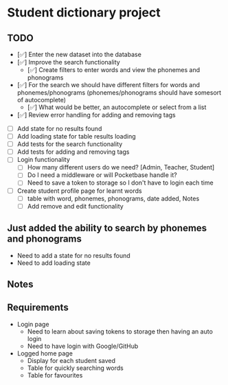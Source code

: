 # Student dictionary project

## TODO

- [✅] Enter the new dataset into the database
- [✅] Improve the search functionality
  - [✅] Create filters to enter words and view the phonemes and phonograms
- [✅] For the search we should have different filters for words and phonemes/phonograms (phonemes/phonograms should have somesort of autocomplete)
  - [✅] What would be better, an autocomplete or select from a list
- [✅] Review error handling for adding and removing tags
- [ ] Add state for no results found
- [ ] Add loading state for table results loading
- [ ] Add tests for the search functionality
- [ ] Add tests for adding and removing tags
- [ ] Login functionality
  - [ ] How many different users do we need? [Admin, Teacher, Student]
  - [ ] Do I need a middleware or will Pocketbase handle it?
  - [ ] Need to save a token to storage so I don't have to login each time
- [ ] Create student profile page for learnt words
  - [ ] table with word, phonemes, phonograms, date added, Notes
  - [ ] Add remove and edit functionality

## Just added the ability to search by phonemes and phonograms

- Need to add a state for no results found
- Need to add loading state

## Notes

## Requirements

- Login page
  - Need to learn about saving tokens to storage then having an auto login
  - Need to have login with Google/GitHub
- Logged home page
  - Display for each student saved
  - Table for quickly searching words
  - Table for favourites
